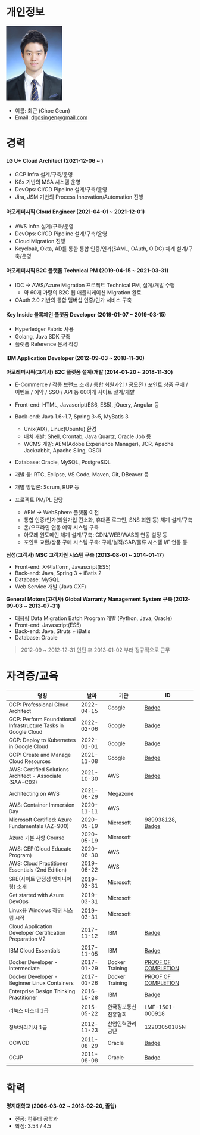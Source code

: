 # 개인정보

![application](images/resume/application.jpeg)

- 이름: 최근 (Choe Geun)
- Email: dgdsingen@gmail.com



# 경력

#### LG U+ Cloud Architect (2021-12-06 ~ )

- GCP Infra 설계/구축/운영
- K8s 기반의 MSA 시스템 운영
- DevOps: CI/CD Pipeline 설계/구축/운영
- Jira, JSM 기반의 Process Innovation/Automation 진행



#### 아모레퍼시픽 Cloud Engineer (2021-04-01 ~ 2021-12-01)

- AWS Infra 설계/구축/운영
- DevOps: CI/CD Pipeline 설계/구축/운영
- Cloud Migration 진행
- Keycloak, Okta, AD를 통한 통합 인증/인가(SAML, OAuth, OIDC) 체계 설계/구축/운영



#### 아모레퍼시픽 B2C 플랫폼 Technical PM (2019-04-15 ~ 2021-03-31)

- IDC → AWS/Azure Migration 프로젝트 Technical PM, 설계/개발 수행
  - 약 60개 가량의 B2C 웹 애플리케이션 Migration 완료
- OAuth 2.0 기반의 통합 맴버십 인증/인가 서비스 구축



#### Key Inside 블록체인 플랫폼 Developer (2019-01-07 ~ 2019-03-15)

- Hyperledger Fabric 사용
- Golang, Java SDK 구축
- 플랫폼 Reference 문서 작성



#### IBM Application Developer (2012-09-03 ~ 2018-11-30)

**아모레퍼시픽(고객사) B2C 플랫폼 설계/개발 (2014-01-20 ~ 2018-11-30)** 

- E-Commerce / 각종 브랜드 소개 / 통합 회원가입 / 공모전 / 포인트 상품 구매 / 이벤트 / 예약 / SSO / API 등 60여개 사이트 설계/개발
- Front-end: HTML, Javascript(ES6, ES5), jQuery, Angular 등
- Back-end: Java 1.6~1.7, Spring 3~5, MyBatis 3
    - Unix(AIX), Linux(Ubuntu) 환경
    - 배치 개발: Shell, Crontab, Java Quartz, Oracle Job 등
    - WCMS 개발: AEM(Adobe Experience Manager), JCR, Apache Jackrabbit, Apache Sling, OSGi

- Database: Oracle, MySQL, PostgreSQL
- 개발 툴: RTC, Eclipse, VS Code, Maven, Git, DBeaver 등
- 개발 방법론: Scrum, RUP 등
- 프로젝트 PM/PL 담당
    - AEM → WebSphere 플랫폼 이전
    - 통합 인증/인가(회원가입 간소화, 휴대폰 로그인, SNS 회원 등) 체계 설계/구축
    - 온/오프라인 연동 예약 시스템 구축
    - 아모레 원도메인 체계 설계/구축: CDN/WEB/WAS의 연동 설정 등
    - 포인트 교환/상품 구매 시스템 구축: 구매/실적/SAP/물류 시스템 I/F 연동 등



**삼성(고객사) MSC 고객지원 시스템 구축 (2013-08-01 ~ 2014-01-17)** 

- Front-end: X-Platform, Javascript(ES5)
- Back-end: Java, Spring 3 + iBatis 2
- Database: MySQL
- Web Service 개발 (Java CXF)



**General Motors(고객사) Global Warranty Management System 구축 (2012-09-03 ~ 2013-07-31)** 

- 대용량 Data Migration Batch Program 개발 (Python, Java, Oracle)
- Front-end: Javascript(ES5)
- Back-end: Java, Struts + iBatis
- Database: Oracle

> 2012-09 ~ 2012-12-31 인턴 후 2013-01-02 부터 정규직으로 근무



# 자격증/교육

| 명칭                                                         | 날짜       | 기관                 | ID                                                           |
| ------------------------------------------------------------ | ---------- | -------------------- | ------------------------------------------------------------ |
| GCP: Professional Cloud Architect                            | 2022-04-15 | Google               | [Badge](https://www.credential.net/ac3d988d-90f8-4f94-ae6f-b32b945d2a9a?key=41b9fbc38b4b5b9c775af2e90622e6af18385827244ae2b450a6ca819cb0b501) |
| GCP: Perform Foundational Infrastructure Tasks in Google Cloud | 2022-02-06 | Google               | [Badge](https://www.cloudskillsboost.google/public_profiles/41aaec03-b124-499e-a1f4-e3176744b3db/badges/1709564) |
| GCP: Deploy to Kubernetes in Google Cloud                    | 2022-01-01 | Google               | [Badge](https://www.cloudskillsboost.google/public_profiles/41aaec03-b124-499e-a1f4-e3176744b3db/badges/1622695) |
| GCP: Create and Manage Cloud Resources                       | 2021-11-08 | Google               | [Badge](https://www.cloudskillsboost.google/public_profiles/41aaec03-b124-499e-a1f4-e3176744b3db/badges/1533597) |
| AWS: Certified Solutions Architect - Associate (SAA-C02)     | 2021-10-30 | AWS                  | [Badge](https://www.credly.com/badges/41d94c4a-c54a-4d77-b35f-04ba3295fd65/public_url) |
| Architecting on AWS                                          | 2021-06-29 | Megazone             |                                                              |
| AWS: Container Immersion Day                                 | 2020-11-11 | AWS                  |                                                              |
| Microsoft Certified: Azure Fundamentals (AZ-900)             | 2020-05-19 | Microsoft            | 989938128, [Badge](https://www.credly.com/badges/5d22e416-266b-494b-98b6-679711f8fb96) |
| Azure 기본 사항 Course                                       | 2020-05-19 | Microsoft            |                                                              |
| AWS: CEP(Cloud Educate Program)                              | 2020-06-30 | AWS                  |                                                              |
| AWS: Cloud Practitioner Essentials (2nd Edition)             | 2019-06-22 | AWS                  |                                                              |
| SRE(사이트 안정성 엔지니어링) 소개                           | 2019-03-31 | Microsoft            |                                                              |
| Get started with Azure DevOps                                | 2019-03-31 | Microsoft            |                                                              |
| Linux용 Windows 하위 시스템 시작                             | 2019-03-31 | Microsoft            |                                                              |
| Cloud Application Developer Certification Preparation V2     | 2017-11-12 | IBM                  | [Badge](https://www.credly.com/badges/d61e323d-d99d-43c0-a52d-5c27bb166a8a/public_url) |
| IBM Cloud Essentials                                         | 2017-11-05 | IBM                  | [Badge](https://www.credly.com/badges/f270b8e5-8f70-47ae-9424-2dd8f7298ab1/public_url) |
| Docker Developer - Intermediate                              | 2017-01-29 | Docker Training      | [PROOF OF COMPLETION](http://training.docker.com/award/completion/616aaf14-9e96-3db7-a476-6dd0be4a896e/view) |
| Docker Developer - Beginner Linux Containers                 | 2017-01-26 | Docker Training      | [PROOF OF COMPLETION](http://training.docker.com/award/completion/b6dc4ccd-1376-36b1-9bce-4d9036f567e6/view) |
| Enterprise Design Thinking Practitioner                      | 2016-10-28 | IBM                  | [Badge](https://www.credly.com/badges/6c9b006c-ec1a-4fa5-9856-2ee236e6360d/public_url) |
| 리눅스 마스터 1급                                            | 2015-05-22 | 한국정보통신진흥협회 | LMF-1501-000918                                              |
| 정보처리기사 1급                                             | 2012-11-23 | 산업인력관리공단     | 12203050185N                                                 |
| OCWCD                                                        | 2011-08-29 | Oracle               | [Badge](https://www.credly.com/badges/0180bc33-d598-4c91-b602-f7d0a66ddf4f/linked_in_profile) |
| OCJP                                                         | 2011-08-08 | Oracle               | [Badge](https://www.credly.com/badges/2bbbdea8-1883-42e4-be8c-4606b289d71d/linked_in_profile) |




# 학력

**명지대학교 (2006-03-02 ~ 2013-02-20, 졸업)**

- 전공: 컴퓨터 공학과
- 학점: 3.54 / 4.5
